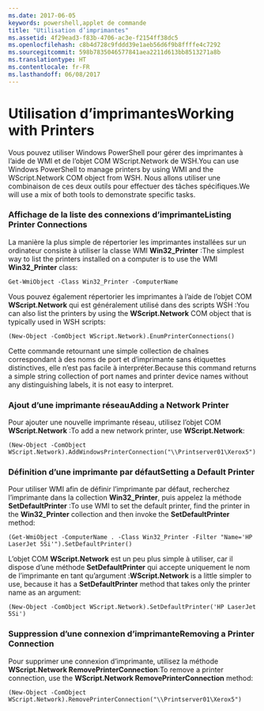 ```yaml
---
ms.date: 2017-06-05
keywords: powershell,applet de commande
title: "Utilisation d’imprimantes"
ms.assetid: 4f29ead3-f83b-4706-ac3e-f2154ff38dc5
ms.openlocfilehash: c8b4d728c9fddd39e1aeb56d6f9b8ffffe4c7292
ms.sourcegitcommit: 598b7835046577841aea2211d613bb8513271a8b
ms.translationtype: HT
ms.contentlocale: fr-FR
ms.lasthandoff: 06/08/2017
---
```

# <a name="working-with-printers"></a><span data-ttu-id="afb30-103">Utilisation d’imprimantes</span><span class="sxs-lookup"><span data-stu-id="afb30-103">Working with Printers</span></span>
<span data-ttu-id="afb30-104">Vous pouvez utiliser Windows PowerShell pour gérer des imprimantes à l’aide de WMI et de l’objet COM WScript.Network de WSH.</span><span class="sxs-lookup"><span data-stu-id="afb30-104">You can use Windows PowerShell to manage printers by using WMI and the WScript.Network COM object from WSH.</span></span> <span data-ttu-id="afb30-105">Nous allons utiliser une combinaison de ces deux outils pour effectuer des tâches spécifiques.</span><span class="sxs-lookup"><span data-stu-id="afb30-105">We will use a mix of both tools to demonstrate specific tasks.</span></span>

### <a name="listing-printer-connections"></a><span data-ttu-id="afb30-106">Affichage de la liste des connexions d’imprimante</span><span class="sxs-lookup"><span data-stu-id="afb30-106">Listing Printer Connections</span></span>
<span data-ttu-id="afb30-107">La manière la plus simple de répertorier les imprimantes installées sur un ordinateur consiste à utiliser la classe WMI **Win32_Printer** :</span><span class="sxs-lookup"><span data-stu-id="afb30-107">The simplest way to list the printers installed on a computer is to use the WMI **Win32_Printer** class:</span></span>

```
Get-WmiObject -Class Win32_Printer -ComputerName
```

<span data-ttu-id="afb30-108">Vous pouvez également répertorier les imprimantes à l’aide de l’objet COM **WScript.Network** qui est généralement utilisé dans des scripts WSH :</span><span class="sxs-lookup"><span data-stu-id="afb30-108">You can also list the printers by using the **WScript.Network** COM object that is typically used in WSH scripts:</span></span>

```
(New-Object -ComObject WScript.Network).EnumPrinterConnections()
```

<span data-ttu-id="afb30-109">Cette commande retournant une simple collection de chaînes correspondant à des noms de port et d’imprimante sans étiquettes distinctives, elle n’est pas facile à interpréter.</span><span class="sxs-lookup"><span data-stu-id="afb30-109">Because this command returns a simple string collection of port names and printer device names without any distinguishing labels, it is not easy to interpret.</span></span>

### <a name="adding-a-network-printer"></a><span data-ttu-id="afb30-110">Ajout d’une imprimante réseau</span><span class="sxs-lookup"><span data-stu-id="afb30-110">Adding a Network Printer</span></span>
<span data-ttu-id="afb30-111">Pour ajouter une nouvelle imprimante réseau, utilisez l’objet COM **WScript.Network** :</span><span class="sxs-lookup"><span data-stu-id="afb30-111">To add a new network printer, use **WScript.Network**:</span></span>

```
(New-Object -ComObject WScript.Network).AddWindowsPrinterConnection("\\Printserver01\Xerox5")
```

### <a name="setting-a-default-printer"></a><span data-ttu-id="afb30-112">Définition d’une imprimante par défaut</span><span class="sxs-lookup"><span data-stu-id="afb30-112">Setting a Default Printer</span></span>
<span data-ttu-id="afb30-113">Pour utiliser WMI afin de définir l’imprimante par défaut, recherchez l’imprimante dans la collection **Win32_Printer**, puis appelez la méthode **SetDefaultPrinter** :</span><span class="sxs-lookup"><span data-stu-id="afb30-113">To use WMI to set the default printer, find the printer in the **Win32_Printer** collection and then invoke the **SetDefaultPrinter** method:</span></span>

```
(Get-WmiObject -ComputerName . -Class Win32_Printer -Filter "Name='HP LaserJet 5Si'").SetDefaultPrinter()
```

<span data-ttu-id="afb30-114">L’objet COM **WScript.Network** est un peu plus simple à utiliser, car il dispose d’une méthode **SetDefaultPrinter** qui accepte uniquement le nom de l’imprimante en tant qu’argument :</span><span class="sxs-lookup"><span data-stu-id="afb30-114">**WScript.Network** is a little simpler to use, because it has a **SetDefaultPrinter** method that takes only the printer name as an argument:</span></span>

```
(New-Object -ComObject WScript.Network).SetDefaultPrinter('HP LaserJet 5Si')
```

### <a name="removing-a-printer-connection"></a><span data-ttu-id="afb30-115">Suppression d’une connexion d’imprimante</span><span class="sxs-lookup"><span data-stu-id="afb30-115">Removing a Printer Connection</span></span>
<span data-ttu-id="afb30-116">Pour supprimer une connexion d’imprimante, utilisez la méthode **WScript.Network RemovePrinterConnection**:</span><span class="sxs-lookup"><span data-stu-id="afb30-116">To remove a printer connection, use the **WScript.Network RemovePrinterConnection** method:</span></span>

```
(New-Object -ComObject WScript.Network).RemovePrinterConnection("\\Printserver01\Xerox5")
```

